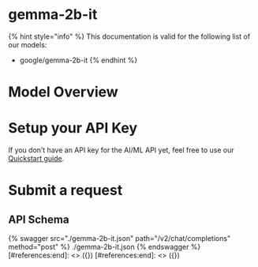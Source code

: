 [#references:start]: <> ({ "template": "openapi" })
[#references:start]: <> ({ "template": "openapi" })
# gemma-2b-it

{% hint style="info" %}
This documentation is valid for the following list of our models:
* google/gemma-2b-it
{% endhint %}

# Model Overview


# Setup your API Key
If you don’t have an API key for the AI/ML API yet, feel free to use our [Quickstart guide](https://docs.aimlapi.com/quickstart/setting-up).

# Submit a request
## API Schema
{% swagger src="./gemma-2b-it.json" path="/v2/chat/completions" method="post" %}
./gemma-2b-it.json
{% endswagger %}
[#references:end]: <> ({})
[#references:end]: <> ({})